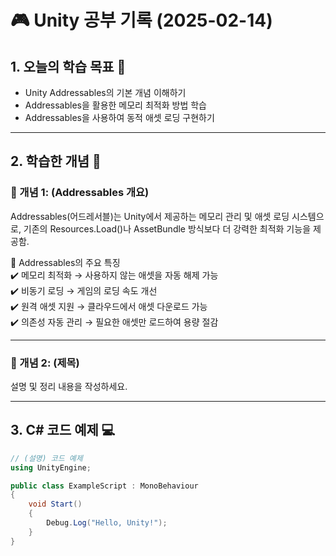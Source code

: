 # 🎮 Unity 공부 기록 (2025-02-14)

## 1. 오늘의 학습 목표 🎯
-  Unity Addressables의 기본 개념 이해하기
-  Addressables을 활용한 메모리 최적화 방법 학습
-  Addressables을 사용하여 동적 애셋 로딩 구현하기

---

## 2. 학습한 개념 📝
### 🔹 개념 1: (Addressables 개요)
Addressables(어드레서블)는 Unity에서 제공하는 메모리 관리 및 애셋 로딩 시스템으로,
기존의 Resources.Load()나 AssetBundle 방식보다 더 강력한 최적화 기능을 제공함.

🔹 Addressables의 주요 특징  
✔️ 메모리 최적화 → 사용하지 않는 애셋을 자동 해제 가능  
✔️ 비동기 로딩 → 게임의 로딩 속도 개선  
✔️ 원격 애셋 지원 → 클라우드에서 애셋 다운로드 가능  
✔️ 의존성 자동 관리 → 필요한 애셋만 로드하여 용량 절감  

---


### 🔹 개념 2: (제목)
설명 및 정리 내용을 작성하세요.

---

## 3. C# 코드 예제 💻
```csharp
// (설명) 코드 예제
using UnityEngine;

public class ExampleScript : MonoBehaviour
{
    void Start()
    {
        Debug.Log("Hello, Unity!");
    }
}
